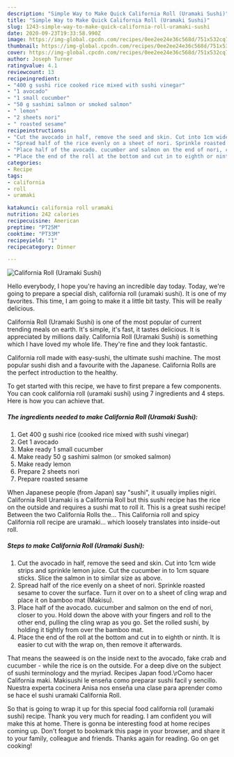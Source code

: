 ```yaml
---
description: "Simple Way to Make Quick California Roll (Uramaki Sushi)"
title: "Simple Way to Make Quick California Roll (Uramaki Sushi)"
slug: 1243-simple-way-to-make-quick-california-roll-uramaki-sushi
date: 2020-09-23T19:33:58.990Z
image: https://img-global.cpcdn.com/recipes/0ee2ee24e36c568d/751x532cq70/california-roll-uramaki-sushi-recipe-main-photo.jpg
thumbnail: https://img-global.cpcdn.com/recipes/0ee2ee24e36c568d/751x532cq70/california-roll-uramaki-sushi-recipe-main-photo.jpg
cover: https://img-global.cpcdn.com/recipes/0ee2ee24e36c568d/751x532cq70/california-roll-uramaki-sushi-recipe-main-photo.jpg
author: Joseph Turner
ratingvalue: 4.1
reviewcount: 13
recipeingredient:
- "400 g sushi rice cooked rice mixed with sushi vinegar"
- "1 avocado"
- "1 small cucumber"
- "50 g sashimi salmon or smoked salmon"
- " lemon"
- "2 sheets nori"
- " roasted sesame"
recipeinstructions:
- "Cut the avocado in half, remove the seed and skin. Cut into 1cm wide strips and sprinkle lemon juice. Cut the cucumber in to 1cm square sticks. Slice the salmon in to similar size as above."
- "Spread half of the rice evenly on a sheet of nori. Sprinkle roasted sesame to cover the surface. Turn it over on to a sheet of cling wrap and place it on bamboo mat (Makisu)."
- "Place half of the avocado. cucumber and salmon on the end of nori, closer to you. Hold down the above with your fingers and roll to the other end, pulling the cling wrap as you go. Set the rolled sushi, by holding it tightly from over the bamboo mat."
- "Place the end of the roll at the bottom and cut in to eighth or ninth. It is easier to cut with the wrap on, then remove it afterwards."
categories:
- Recipe
tags:
- california
- roll
- uramaki

katakunci: california roll uramaki 
nutrition: 242 calories
recipecuisine: American
preptime: "PT25M"
cooktime: "PT33M"
recipeyield: "1"
recipecategory: Dinner

---
```



![California Roll (Uramaki Sushi)](https://img-global.cpcdn.com/recipes/0ee2ee24e36c568d/751x532cq70/california-roll-uramaki-sushi-recipe-main-photo.jpg)

Hello everybody, I hope you're having an incredible day today. Today, we're going to prepare a special dish, california roll (uramaki sushi). It is one of my favorites. This time, I am going to make it a little bit tasty. This will be really delicious.

California Roll (Uramaki Sushi) is one of the most popular of current trending meals on earth. It's simple, it's fast, it tastes delicious. It is appreciated by millions daily. California Roll (Uramaki Sushi) is something which I have loved my whole life. They're fine and they look fantastic.

California roll made with easy-sushi, the ultimate sushi machine. The most popular sushi dish and a favourite with the Japanese. California Rolls are the perfect introduction to the healthy.


To get started with this recipe, we have to first prepare a few components. You can cook california roll (uramaki sushi) using 7 ingredients and 4 steps. Here is how you can achieve that.

<!--inarticleads1-->

##### The ingredients needed to make California Roll (Uramaki Sushi):

1. Get 400 g sushi rice (cooked rice mixed with sushi vinegar)
1. Get 1 avocado
1. Make ready 1 small cucumber
1. Make ready 50 g sashimi salmon (or smoked salmon)
1. Make ready  lemon
1. Prepare 2 sheets nori
1. Prepare  roasted sesame


When Japanese people (from Japan) say &#34;sushi&#34;, it usually implies nigiri. California Roll Uramaki is a California Roll but this sushi recipe has the rice on the outside and requires a sushi mat to roll it. This is a great sushi recipe! Between the two California Rolls the… This California roll and spicy California roll recipe are uramaki… which loosely translates into inside-out roll. 

<!--inarticleads2-->

##### Steps to make California Roll (Uramaki Sushi):

1. Cut the avocado in half, remove the seed and skin. Cut into 1cm wide strips and sprinkle lemon juice. Cut the cucumber in to 1cm square sticks. Slice the salmon in to similar size as above.
1. Spread half of the rice evenly on a sheet of nori. Sprinkle roasted sesame to cover the surface. Turn it over on to a sheet of cling wrap and place it on bamboo mat (Makisu).
1. Place half of the avocado. cucumber and salmon on the end of nori, closer to you. Hold down the above with your fingers and roll to the other end, pulling the cling wrap as you go. Set the rolled sushi, by holding it tightly from over the bamboo mat.
1. Place the end of the roll at the bottom and cut in to eighth or ninth. It is easier to cut with the wrap on, then remove it afterwards.


That means the seaweed is on the inside next to the avocado, fake crab and cucumber - while the rice is on the outside. For a deep dive on the subject of sushi terminology and the myriad. Recipes Japan food.\rComo hacer California maki. Makisushi le enseña como preparar sushi facil y sencillo. Nuestra experta cocinera Anisa nos enseña una clase para aprender como se hace el sushi uramaki California Roll. 

So that is going to wrap it up for this special food california roll (uramaki sushi) recipe. Thank you very much for reading. I am confident you will make this at home. There is gonna be interesting food at home recipes coming up. Don't forget to bookmark this page in your browser, and share it to your family, colleague and friends. Thanks again for reading. Go on get cooking!
